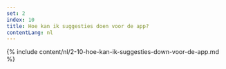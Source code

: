 ```yaml
---
set: 2
index: 10
title: Hoe kan ik suggesties doen voor de app?
contentLang: nl
---
```

{% include content/nl/2-10-hoe-kan-ik-suggesties-down-voor-de-app.md %}
